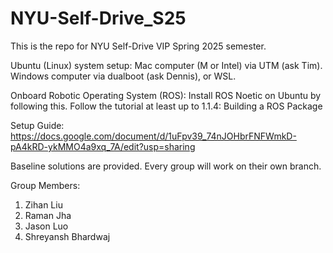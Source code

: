 # NYU-Self-Drive_S25
This is the repo for NYU Self-Drive VIP Spring 2025 semester.

Ubuntu (Linux) system setup:
Mac computer (M or Intel) via UTM (ask Tim).
Windows computer via dualboot (ask Dennis), or WSL.

Onboard Robotic Operating System (ROS):
Install ROS Noetic on Ubuntu by following this.
Follow the  tutorial at least up to 1.1.4: Building a ROS Package


Setup Guide:
https://docs.google.com/document/d/1uFpv39_74nJOHbrFNFWmkD-pA4kRD-ykMMO4a9xq_7A/edit?usp=sharing

Baseline solutions are provided. Every group will work on their own branch.

Group Members:
1. Zihan Liu
2. Raman Jha
3. Jason Luo
4. Shreyansh Bhardwaj
